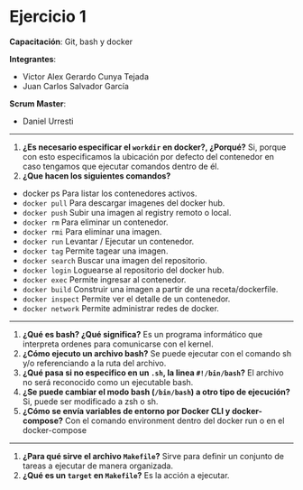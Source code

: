 
# Ejercicio 1
**Capacitación**: Git, bash y docker

**Integrantes**:
- Victor Alex Gerardo Cunya Tejada
- Juan Carlos Salvador García

**Scrum Master**:
- Daniel Urresti

---
1. **¿Es necesario especificar el `workdir` en docker?, ¿Porqué?**
Si, porque con esto especificamos la ubicación por defecto del contenedor en caso tengamos que ejecutar comandos dentro de él.
2. **¿Que hacen los siguientes comandos?** 
 - docker ps
 		Para listar los contenedores activos.
 - `docker pull`
 	Para descargar imagenes del docker hub.
 - `docker push` 
 	Subir una imagen al registry remoto o local.
 - `docker rm`
 	Para eliminar un contenedor.
 - `docker rmi`
 	Para eliminar una imagen.
 - `docker run`
 	Levantar / Ejecutar un contenedor.
 - `docker tag`
 	Permite tagear una imagen.
 - `docker search`
 	Buscar una imagen del repositorio.
 - `docker login`
 	Loguearse al repositorio del docker hub.
 - `docker exec`
 	Permite ingresar al contenedor.
 - `docker build`
 	Construir una imagen a partir de una receta/dockerfile.
 - `docker inspect`
 	Permite ver el detalle de un contenedor.
 - `docker network`
 	Permite administrar redes de docker.
 	
---
1. **¿Qué es bash? ¿Qué significa?**
Es un programa informático que interpreta ordenes para comunicarse con el kernel.
2. **¿Cómo ejecuto un archivo bash?**
Se puede ejecutar con el comando sh y/o referenciando a la ruta del archivo.
3. **¿Qué pasa si no especifico en un `.sh`, la linea `#!/bin/bash`?**
El archivo no será reconocido como un ejecutable bash.
4. **¿Se puede cambiar el modo bash (`/bin/bash`) a otro tipo de ejecución?**
Si, puede ser modificado a zsh o sh.
5. **¿Cómo se envía variables de entorno por Docker CLI y docker-compose?**
Con el comando environment dentro del docker run o en el docker-compose

---
1. **¿Para qué sirve el archivo `Makefile`?**
Sirve para definir un conjunto de tareas a ejecutar de manera organizada.
2. **¿Qué es un `target` en `Makefile`?**
Es la acción a ejecutar.